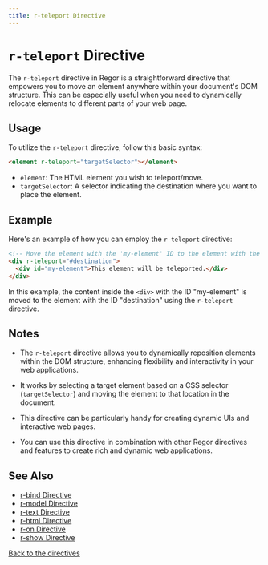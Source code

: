 ```yaml
---
title: r-teleport Directive
---
```


# `r-teleport` Directive

The `r-teleport` directive in Regor is a straightforward directive that empowers you to move an element anywhere within your document's DOM structure. This can be especially useful when you need to dynamically relocate elements to different parts of your web page.

## Usage

To utilize the `r-teleport` directive, follow this basic syntax:

```html
<element r-teleport="targetSelector"></element>
```

- `element`: The HTML element you wish to teleport/move.
- `targetSelector`: A selector indicating the destination where you want to place the element.

## Example

Here's an example of how you can employ the `r-teleport` directive:

```html
<!-- Move the element with the 'my-element' ID to the element with the 'destination' ID -->
<div r-teleport="#destination">
  <div id="my-element">This element will be teleported.</div>
</div>
```

In this example, the content inside the `<div>` with the ID "my-element" is moved to the element with the ID "destination" using the `r-teleport` directive.

## Notes

- The `r-teleport` directive allows you to dynamically reposition elements within the DOM structure, enhancing flexibility and interactivity in your web applications.

- It works by selecting a target element based on a CSS selector (`targetSelector`) and moving the element to that location in the document.

- This directive can be particularly handy for creating dynamic UIs and interactive web pages.

- You can use this directive in combination with other Regor directives and features to create rich and dynamic web applications.

## See Also

- [r-bind Directive](r-bind.md)
- [r-model Directive](r-model.md)
- [r-text Directive](r-text.md)
- [r-html Directive](r-html.md)
- [r-on Directive](r-on.md)
- [r-show Directive](r-show.md)

[Back to the directives](directives.md)
